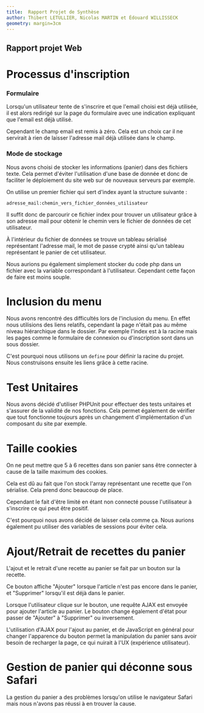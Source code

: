 ```yaml
---
title:  Rapport Projet de Synthèse
author: Thibert LETULLIER, Nicolas MARTIN et Édouard WILLISSECK
geometry: margin=3cm
---
```


Rapport projet Web
----------------------------------------

Processus d'inscription
=======================

### Formulaire

Lorsqu'un utilisateur tente de s'inscrire et que l'email choisi
est déjà utilisée, il est alors redirigé sur la page du
formulaire avec une indication expliquant que l'email est déjà
utilisé.

Cependant le champ email est remis à zéro. Cela est un choix
car il ne servirait à rien de laisser l'adresse mail déjà
utilisée dans le champ.

### Mode de stockage

Nous avons choisi de stocker les informations (panier) dans des fichiers
texte. Cela permet d'éviter l'utilisation d'une base de donnée
et donc de faciliter le déploiement du site web sur de nouveaux
serveurs par exemple.

On utilise un premier fichier qui sert d'index ayant la
structure suivante :

`adresse_mail:chemin_vers_fichier_données_utilisateur`

Il suffit donc de parcourir ce fichier index pour trouver un
utilisateur grâce à son adresse mail pour obtenir le chemin
vers le fichier de données de cet utilisateur.

À l'intérieur du fichier de données se trouve un tableau
sérialisé représentant l'adresse mail, le mot de passe crypté ainsi qu'un tableau représentant le panier de cet utilisateur.

Nous aurions pu également simplement stocker du code php dans un
fichier avec la variable correspondant à l'utilisateur. Cependant
cette façon de faire est moins souple.

Inclusion du menu
=================

Nous avons rencontré des difficultés lors de l'inclusion du
menu. En effet nous utilisions des liens relatifs,
cependant la page n'était pas au même niveau hiérarchique
dans le dossier. Par exemple l'index est à la racine mais les
pages comme le formulaire de connexion ou d'inscription sont
dans un sous dossier.

C'est pourquoi nous utilisons un `define` pour définir la
racine du projet. Nous construisons ensuite les liens grâce à
cette racine.

Test Unitaires
==============

Nous avons décidé d'utiliser PHPUnit pour effectuer des tests unitaires
et s'assurer de la validité de nos fonctions. Cela permet également de
vérifier que tout fonctionne toujours après un changement
d'implémentation d'un composant du site par exemple.

Taille cookies
===============

On ne peut mettre que 5 à 6 recettes dans son panier sans être connecter à
cause de la taille maximum des cookies.

Cela est dû au fait que l'on stock l'array représentant une recette que l'on
sérialise. Cela prend donc beaucoup de place.

Cependant le fait d'être limité en étant non connecté pousse l'utilisateur à
s'inscrire ce qui peut être positif.

C'est pourquoi nous avons décidé de laisser cela comme ça. Nous aurions également pu utiliser des variables de sessions pour éviter cela.

Ajout/Retrait de recettes du panier
====================================

L'ajout et le retrait d'une recette au panier se fait par un bouton sur la recette.

Ce bouton affiche "Ajouter" lorsque l'article n'est pas encore dans le panier,
et "Supprimer" lorsqu'il est déjà dans le panier.

Lorsque l'utilisateur clique sur le bouton, une requête AJAX est envoyée pour ajouter l'article au panier. Le bouton change également d'état pour passer
de "Ajouter" à "Supprimer" ou inversement.

L'utilisation d'AJAX pour l'ajout au panier, et de JavaScript en général pour
changer l'apparence du bouton permet la manipulation du panier sans avoir besoin de recharger la page, ce qui nuirait à l'UX (expérience utilisateur).

Gestion de panier qui déconne sous Safari
==========================================

La gestion du panier a des problèmes lorsqu'on utilise le navigateur Safari mais nous n'avons pas réussi à en trouver la cause.
